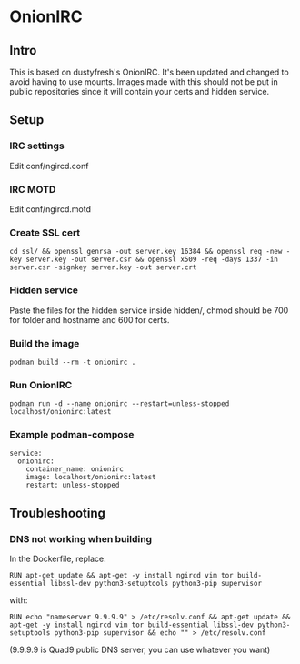 # OnionIRC
## Intro
This is based on dustyfresh's OnionIRC. It's been updated and changed to avoid having to use mounts. Images made with this should not be put in public repositories since it will contain your certs and hidden service.
## Setup
### IRC settings
Edit conf/ngircd.conf
### IRC MOTD
Edit conf/ngircd.motd
### Create SSL cert
```
cd ssl/ && openssl genrsa -out server.key 16384 && openssl req -new -key server.key -out server.csr && openssl x509 -req -days 1337 -in server.csr -signkey server.key -out server.crt
```
### Hidden service
Paste the files for the hidden service inside hidden/, chmod should be 700 for folder and hostname and 600 for certs.
### Build the image
```
podman build --rm -t onionirc .
```
### Run OnionIRC
```
podman run -d --name onionirc --restart=unless-stopped localhost/onionirc:latest
```
### Example podman-compose
```
service:
  onionirc:
    container_name: onionirc
    image: localhost/onionirc:latest
    restart: unless-stopped
```
## Troubleshooting
### DNS not working when building
In the Dockerfile, replace:
```
RUN apt-get update && apt-get -y install ngircd vim tor build-essential libssl-dev python3-setuptools python3-pip supervisor
```
with:
```
RUN echo "nameserver 9.9.9.9" > /etc/resolv.conf && apt-get update && apt-get -y install ngircd vim tor build-essential libssl-dev python3-setuptools python3-pip supervisor && echo "" > /etc/resolv.conf
```
(9.9.9.9 is Quad9 public DNS server, you can use whatever you want)
